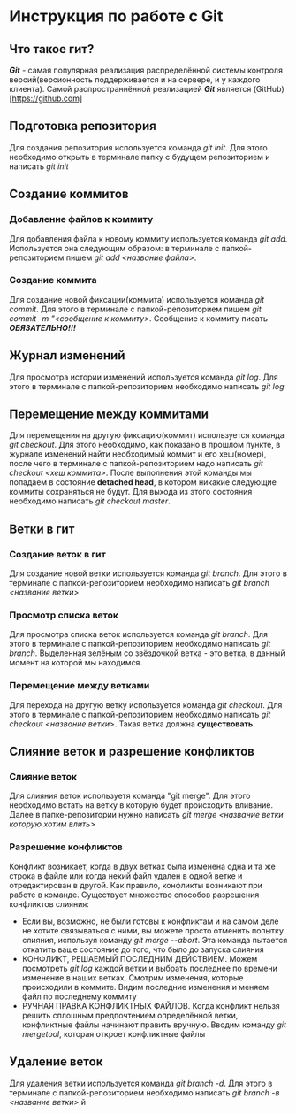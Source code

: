 # Инструкция по работе с Git

## Что такое гит?
***Git*** - самая популярная реализация распределённой системы контроля версий(версионность поддерживается и на сервере, и у каждого клиента). Самой распространнённой реализацией ***Git*** является (GitHub)[https://github.com]

## Подготовка репозитория
Для создания репозитория используется команда *git init*. Для этого необходимо открыть в терминале папку с будущем репозиторием и написать *git init*

## Создание коммитов

### Добавление файлов к коммиту
Для добавления файла к новому коммиту используется команда *git add*. Используется она следующим образом: в терминале с папкой-репозиторием пишем *git add <название файла>*.

### Создание коммита
Для создание новой фиксации(коммита) используется команда *git commit*. Для этого в терминале с папкой-репозиторием пишем *git commit -m "<сообщение к коммиту>*. Сообщение к коммиту писать ***ОБЯЗАТЕЛЬНО!!!***

## Журнал изменений
Для просмотра истории изменений используется команда *git log*. Для этого в терминале с папкой-репозиторием необходимо написать *git log*

## Перемещение между коммитами
Для перемещения на другую фиксацию(коммит) используется команда *git checkout*. Для этого необходимо, как показано в прошлом пункте, в журнале изменений найти необходимый коммит и его хеш(номер), после чего в терминале с папкой-репозиторием надо написать *git checkout <хеш коммита>*. После выполнения этой команды мы попадаем в состояние **detached head**, в котором никакие следующие коммиты сохраняться не будут. Для выхода из этого состояния необходимо написать *git checkout master*.

## Ветки в гит
### Создание веток в гит
Для создание новой ветки используется команда *git branch*. Для этого в терминале с папкой-репозиторием необходимо написать *git branch <название ветки>*.
### Просмотр списка веток
Для просмотра списка веток используется команда *git branch*. Для этого в терминале с папкой-репозиторием необходимо написать *git branch*. Выделенная зелёным со звёздочкой ветка - это ветка, в данный момент на которой мы находимся.

### Перемещение между ветками
Для перехода на другую ветку используется команда *git checkout*. Для этого в терминале с папкой-репозиторием необходимо написать *git checkout <название ветки>*. Такая ветка должна **существовать**.

## Слияние веток и разрешение конфликтов
### Слияние веток
Для слияния веток используетя команда "git merge". Для этого необходимо встать на ветку в которую будет происходить вливание. Далее в папке-репозитории нужно написать *git merge <название ветки которую хотим влить>*
### Разрешение конфликтов
Конфликт возникает, когда в двух ветках была изменена одна и та же строка в файле или когда некий файл удален в одной ветке и отредактирован в другой. Как правило, конфликты возникают при работе в команде. Существует множество способов разрешения конфликтов слияния:
- Если вы, возможно, не были готовы к конфликтам и на самом деле не хотите связываться с ними, вы можете просто отменить попытку слияния, используя команду *git merge --abort*. Эта команда пытается откатить ваше состояние до того, что было до запуска слияния
- КОНФЛИКТ, РЕШАЕМЫЙ ПОСЛЕДНИМ ДЕЙСТВИЕМ. Можем посмотреть *git log* каждой ветки и выбрать последнее по времени изменение в наших ветках. Смотрим изменения, которые происходили в коммите. Видим последние изменения и меняем файл по последнему коммиту
- РУЧНАЯ ПРАВКА КОНФЛИКТНЫХ ФАЙЛОВ. Когда конфликт нельзя решить сплошным предпочтением определённой ветки, конфликтные файлы начинают править вручную. Вводим команду *git mergetool*, которая откроет конфликтные файлы

## Удаление веток
Для удаления ветки используется команда *git branch -d*. Для этого в терминале с папкой-репозиторием необходимо написать *git branch -в <название ветки>*.й